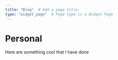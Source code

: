 ```yaml
---
title: "Blog"  # Add a page title.
type: "widget_page"  # Page type is a Widget Page
---
```


# Personal

Here are something cool that I have done